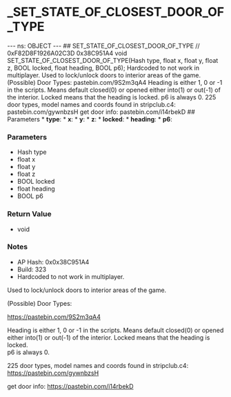 # _SET_STATE_OF_CLOSEST_DOOR_OF_TYPE

--- ns: OBJECT --- ## SET_STATE_OF_CLOSEST_DOOR_OF_TYPE  // 0xF82D8F1926A02C3D 0x38C951A4 void SET_STATE_OF_CLOSEST_DOOR_OF_TYPE(Hash type, float x, float y, float z, BOOL locked, float heading, BOOL p6);  Hardcoded to not work in multiplayer. Used to lock/unlock doors to interior areas of the game. (Possible) Door Types: pastebin.com/9S2m3qA4 Heading is either 1, 0 or -1 in the scripts. Means default closed(0) or opened either into(1) or out(-1) of the interior. Locked means that the heading is locked. p6 is always 0. 225 door types, model names and coords found in stripclub.c4: pastebin.com/gywnbzsH get door info: pastebin.com/i14rbekD  ## Parameters * **type**: * **x**: * **y**: * **z**: * **locked**: * **heading**: * **p6**:

### Parameters
* Hash type
* float x
* float y
* float z
* BOOL locked
* float heading
* BOOL p6

### Return Value
* void

### Notes
* AP Hash: 0x0x38C951A4
* Build: 323
* Hardcoded to not work in multiplayer.


Used to lock/unlock doors to interior areas of the game.

(Possible) Door Types:

https://pastebin.com/9S2m3qA4

Heading is either 1, 0 or -1 in the scripts. Means default closed(0) or opened either into(1) or out(-1) of the interior.
Locked means that the heading is locked.  
p6 is always 0. 

225 door types, model names and coords found in stripclub.c4:
https://pastebin.com/gywnbzsH

get door info: https://pastebin.com/i14rbekD

